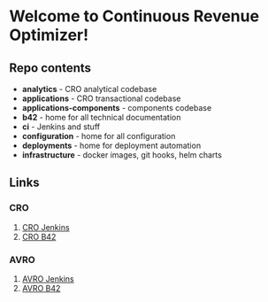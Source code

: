 # Welcome to Continuous Revenue Optimizer!

## Repo contents

* **analytics** - CRO analytical codebase
* **applications** - CRO transactional codebase
* **applications-components** - components codebase
* **b42** - home for all technical documentation
* **ci** - Jenkins and stuff
* **configuration** - home for all configuration
* **deployments** - home for deployment automation
* **infrastructure** - docker images, git hooks, helm charts

## Links

### CRO

1. [CRO Jenkins](http://go/cro-ci)
2. [CRO B42](http://go/cro-b42)

### AVRO

1. [AVRO Jenkins](http://go/avro-ci-classic)
2. [AVRO B42](http://go/avro-b42)
